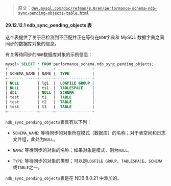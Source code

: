 > 原文：[`dev.mysql.com/doc/refman/8.0/en/performance-schema-ndb-sync-pending-objects-table.html`](https://dev.mysql.com/doc/refman/8.0/en/performance-schema-ndb-sync-pending-objects-table.html)

#### 29.12.12.1 ndb_sync_pending_objects 表

这个表提供了关于已检测到不匹配并正在等待在`NDB`字典和 MySQL 数据字典之间同步的数据库对象的信息。

有关等待同步的`NDB`数据库对象的示例信息：

```sql
mysql> SELECT * FROM performance_schema.ndb_sync_pending_objects;
+-------------+------+----------------+
| SCHEMA_NAME | NAME |  TYPE          |
+-------------+------+----------------+
| NULL        | lg1  |  LOGFILE GROUP |
| NULL        | ts1  |  TABLESPACE    |
| db1         | NULL |  SCHEMA        |
| test        | t1   |  TABLE         |
| test        | t2   |  TABLE         |
| test        | t3   |  TABLE         |
+-------------+------+----------------+
```

`ndb_sync_pending_objects`表具有以下列：

+   `SCHEMA_NAME`: 等待同步的对象所在模式（数据库）的名称；对于表空间和日志文件组，此处为`NULL`。

+   `NAME`: 等待同步的对象的名称；如果对象是模式，则为`NULL`。

+   `TYPE`: 等待同步的对象的类型；可以是`LOGFILE GROUP`、`TABLESPACE`、`SCHEMA`或`TABLE`之一。

`ndb_sync_pending_objects`表是在 NDB 8.0.21 中添加的。

